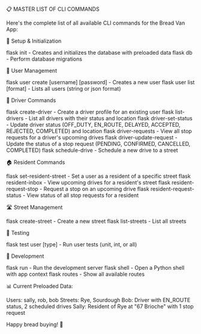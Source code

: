 📋 MASTER LIST OF CLI COMMANDS

Here's the complete list of all available CLI commands for the Bread Van App:

🔧 Setup & Initialization

flask init - Creates and initializes the database with preloaded data
flask db - Perform database migrations

👥 User Management

flask user create [username] [password] - Creates a new user
flask user list [format] - Lists all users (string or json format)

🚗 Driver Commands

flask create-driver - Create a driver profile for an existing user
flask list-drivers - List all drivers with their status and location
flask driver-set-status - Update driver status (OFF_DUTY, EN_ROUTE, DELAYED, ACCEPTED, REJECTED, COMPLETED) and location
flask driver-requests - View all stop requests for a driver's upcoming drives
flask driver-update-request - Update the status of a stop request (PENDING, CONFIRMED, CANCELLED, COMPLETED)
flask schedule-drive - Schedule a new drive to a street

🏠 Resident Commands

flask set-resident-street - Set a user as a resident of a specific street
flask resident-inbox - View upcoming drives for a resident's street
flask resident-request-stop - Request a stop on an upcoming drive
flask resident-request-status - View status of all stop requests for a resident

🛣️ Street Management

flask create-street - Create a new street
flask list-streets - List all streets

🧪 Testing

flask test user [type] - Run user tests (unit, int, or all)

🔧 Development

flask run - Run the development server
flask shell - Open a Python shell with app context
flask routes - Show all available routes

📊 Current Preloaded Data:

Users: sally, rob, bob
Streets: Rye, Sourdough
Bob: Driver with EN_ROUTE status, 2 scheduled drives
Sally: Resident of Rye at "67 Brioche" with 1 stop request

Happy bread buying! 🎉
